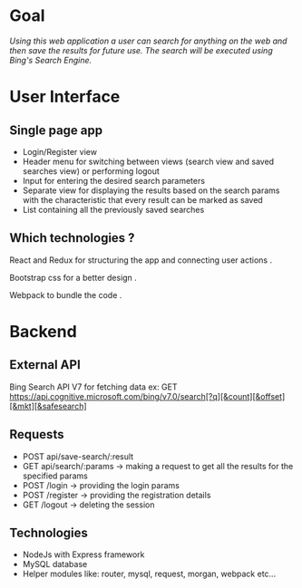 # Goal

_Using this web application a user can search for anything on the web and then save the results for future use.
The search will be executed using Bing's Search Engine._

# User Interface

## Single page app
* Login/Register view
* Header menu for switching between views (search view and saved searches view) or performing logout
* Input for entering the desired search parameters
* Separate view for displaying the results based on the search params with the characteristic that every result can be marked as saved
* List containing all the previously saved searches

## Which technologies ?
React and Redux for structuring the app and connecting user actions . 

Bootstrap css for a better design . 

Webpack to bundle the code . 

# Backend 

## External API
Bing Search API V7 for fetching data
ex: GET https://api.cognitive.microsoft.com/bing/v7.0/search[?q][&count][&offset][&mkt][&safesearch]

## Requests
* POST api/save-search/:result
* GET api/search/:params -> making a request to get all the results for the specified params
* POST /login -> providing the login params
* POST /register -> providing the registration details
* GET /logout -> deleting the session

## Technologies 
* NodeJs with Express framework
* MySQL database
* Helper modules like: router, mysql, request, morgan, webpack etc...


